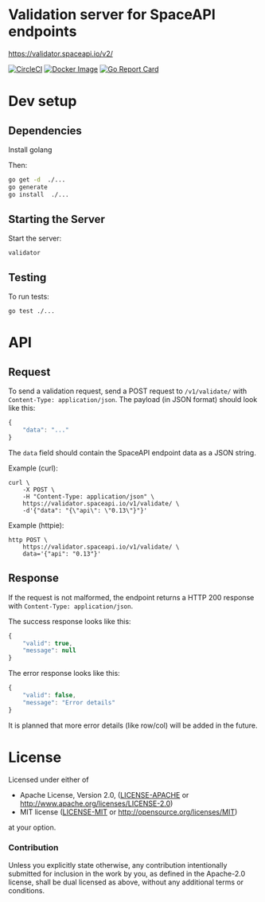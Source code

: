 # Validation server for SpaceAPI endpoints

https://validator.spaceapi.io/v2/

[![CircleCI][circle-ci-badge]][circle-ci]
[![Docker Image][docker-image-badge]][docker-image]
[![Go Report Card][go-report-card-badge]][go-report-card]


# Dev setup

## Dependencies

Install golang

Then:
```bash
go get -d  ./...
go generate
go install  ./...
```

## Starting the Server

Start the server:

    validator

## Testing

To run tests:

    go test ./...


# API

## Request

To send a validation request, send a POST request to `/v1/validate/` with
`Content-Type: application/json`. The payload (in JSON format) should look like
this:

```javascript
{
    "data": "..."
}
```

The `data` field should contain the SpaceAPI endpoint data as a JSON string.

Example (curl):

    curl \
        -X POST \
        -H "Content-Type: application/json" \
        https://validator.spaceapi.io/v1/validate/ \
        -d'{"data": "{\"api\": \"0.13\"}"}'

Example (httpie):

    http POST \
        https://validator.spaceapi.io/v1/validate/ \
        data='{"api": "0.13"}'

## Response

If the request is not malformed, the endpoint returns a HTTP 200 response with
`Content-Type: application/json`.

The success response looks like this:

```javascript
{
    "valid": true,
    "message": null
}
```

The error response looks like this:

```javascript
{
    "valid": false,
    "message": "Error details"
}
```

It is planned that more error details (like row/col) will be added in the future.


# License

Licensed under either of

 * Apache License, Version 2.0, ([LICENSE-APACHE](LICENSE-APACHE) or
   http://www.apache.org/licenses/LICENSE-2.0)
 * MIT license ([LICENSE-MIT](LICENSE-MIT) or
   http://opensource.org/licenses/MIT)

at your option.

### Contribution

Unless you explicitly state otherwise, any contribution intentionally submitted
for inclusion in the work by you, as defined in the Apache-2.0 license, shall
be dual licensed as above, without any additional terms or conditions.


<!-- Badges -->
[circle-ci]: https://circleci.com/gh/SpaceApi/validator/tree/master
[circle-ci-badge]: https://circleci.com/gh/SpaceApi/validator/tree/master.svg?style=shield
[docker-image]: https://hub.docker.com/r/spaceapi/validator/
[docker-image-badge]: https://img.shields.io/docker/pulls/spaceapi/validator.svg
[go-report-card]: https://goreportcard.com/report/github.com/spaceapi/validator
[go-report-card-badge]: https://goreportcard.com/badge/github.com/spaceapi/validator
